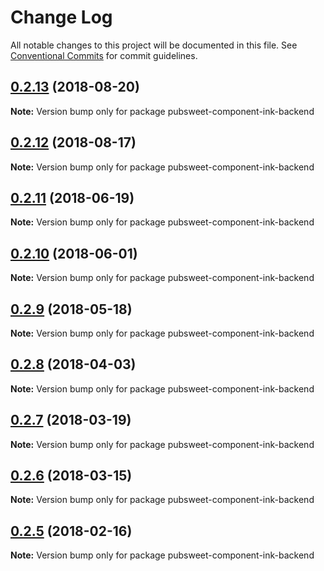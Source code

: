 # Change Log

All notable changes to this project will be documented in this file.
See [Conventional Commits](https://conventionalcommits.org) for commit guidelines.

<a name="0.2.13"></a>
## [0.2.13](https://gitlab.coko.foundation/pubsweet/pubsweet/compare/pubsweet-component-ink-backend@0.2.12...pubsweet-component-ink-backend@0.2.13) (2018-08-20)




**Note:** Version bump only for package pubsweet-component-ink-backend

<a name="0.2.12"></a>
## [0.2.12](https://gitlab.coko.foundation/pubsweet/pubsweet/compare/pubsweet-component-ink-backend@0.2.11...pubsweet-component-ink-backend@0.2.12) (2018-08-17)




**Note:** Version bump only for package pubsweet-component-ink-backend

<a name="0.2.11"></a>
## [0.2.11](https://gitlab.coko.foundation/pubsweet/pubsweet/compare/pubsweet-component-ink-backend@0.2.10...pubsweet-component-ink-backend@0.2.11) (2018-06-19)




**Note:** Version bump only for package pubsweet-component-ink-backend

<a name="0.2.10"></a>
## [0.2.10](https://gitlab.coko.foundation/pubsweet/pubsweet/compare/pubsweet-component-ink-backend@0.2.9...pubsweet-component-ink-backend@0.2.10) (2018-06-01)




**Note:** Version bump only for package pubsweet-component-ink-backend

<a name="0.2.9"></a>
## [0.2.9](https://gitlab.coko.foundation/pubsweet/pubsweet/compare/pubsweet-component-ink-backend@0.2.8...pubsweet-component-ink-backend@0.2.9) (2018-05-18)




**Note:** Version bump only for package pubsweet-component-ink-backend

<a name="0.2.8"></a>
## [0.2.8](https://gitlab.coko.foundation/pubsweet/pubsweet/compare/pubsweet-component-ink-backend@0.2.7...pubsweet-component-ink-backend@0.2.8) (2018-04-03)




**Note:** Version bump only for package pubsweet-component-ink-backend

<a name="0.2.7"></a>
## [0.2.7](https://gitlab.coko.foundation/pubsweet/pubsweet/compare/pubsweet-component-ink-backend@0.2.6...pubsweet-component-ink-backend@0.2.7) (2018-03-19)




**Note:** Version bump only for package pubsweet-component-ink-backend

<a name="0.2.6"></a>
## [0.2.6](https://gitlab.coko.foundation/pubsweet/pubsweet/compare/pubsweet-component-ink-backend@0.2.5...pubsweet-component-ink-backend@0.2.6) (2018-03-15)




**Note:** Version bump only for package pubsweet-component-ink-backend

<a name="0.2.5"></a>

## [0.2.5](https://gitlab.coko.foundation/pubsweet/pubsweet/compare/pubsweet-component-ink-backend@0.2.4...pubsweet-component-ink-backend@0.2.5) (2018-02-16)

**Note:** Version bump only for package pubsweet-component-ink-backend
